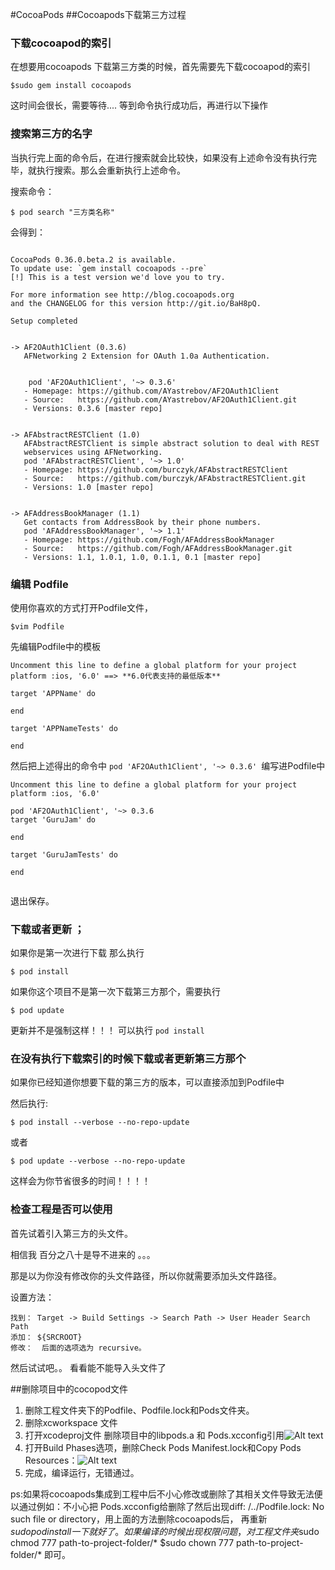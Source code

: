 #CocoaPods
##Cocoapods下载第三方过程
### 下载cocoapod的索引
在想要用cocoapods 下载第三方类的时候，首先需要先下载cocoapod的索引 

```
$sudo gem install cocoapods

```
这时间会很长，需要等待.... 等到命令执行成功后，再进行以下操作


### 搜索第三方的名字

当执行完上面的命令后，在进行搜索就会比较快，如果没有上述命令没有执行完毕，就执行搜索。那么会重新执行上述命令。

搜索命令：

```
$ pod search "三方类名称"

```

会得到：

```

CocoaPods 0.36.0.beta.2 is available.
To update use: `gem install cocoapods --pre`
[!] This is a test version we'd love you to try.

For more information see http://blog.cocoapods.org
and the CHANGELOG for this version http://git.io/BaH8pQ.

Setup completed


-> AF2OAuth1Client (0.3.6)
   AFNetworking 2 Extension for OAuth 1.0a Authentication.
   
   
    pod 'AF2OAuth1Client', '~> 0.3.6' 
   - Homepage: https://github.com/AYastrebov/AF2OAuth1Client
   - Source:   https://github.com/AYastrebov/AF2OAuth1Client.git
   - Versions: 0.3.6 [master repo]


-> AFAbstractRESTClient (1.0)
   AFAbstractRESTClient is simple abstract solution to deal with REST
   webservices using AFNetworking.
   pod 'AFAbstractRESTClient', '~> 1.0'
   - Homepage: https://github.com/burczyk/AFAbstractRESTClient
   - Source:   https://github.com/burczyk/AFAbstractRESTClient.git
   - Versions: 1.0 [master repo]


-> AFAddressBookManager (1.1)
   Get contacts from AddressBook by their phone numbers.
   pod 'AFAddressBookManager', '~> 1.1'
   - Homepage: https://github.com/Fogh/AFAddressBookManager
   - Source:   https://github.com/Fogh/AFAddressBookManager.git
   - Versions: 1.1, 1.0.1, 1.0, 0.1.1, 0.1 [master repo]

```


### 编辑 Podfile

使用你喜欢的方式打开Podfile文件，

```
$vim Podfile 

```

先编辑Podfile中的模板

```
Uncomment this line to define a global platform for your project
platform :ios, '6.0' ==> **6.0代表支持的最低版本**

target 'APPName' do

end

target 'APPNameTests' do

end

```

然后把上述得出的命令中 `pod 'AF2OAuth1Client', '~> 0.3.6' `编写进Podfile中


```
Uncomment this line to define a global platform for your project
platform :ios, '6.0'

pod 'AF2OAuth1Client', '~> 0.3.6
target 'GuruJam' do

end

target 'GuruJamTests' do

end


```

退出保存。

### 下载或者更新 ；

如果你是第一次进行下载 那么执行

```
$ pod install
```

如果你这个项目不是第一次下载第三方那个，需要执行

```
$ pod update

```
更新并不是强制这样！！！ 可以执行 `pod install`



### 在没有执行下载索引的时候下载或者更新第三方那个
如果你已经知道你想要下载的第三方的版本，可以直接添加到Podfile中

然后执行:

```
$ pod install --verbose --no-repo-update

```

或者

```
$ pod update --verbose --no-repo-update

```

这样会为你节省很多的时间！！！！

### 检查工程是否可以使用

首先试着引入第三方的头文件。

相信我 百分之八十是导不进来的 。。。

那是以为你没有修改你的头文件路径，所以你就需要添加头文件路径。

设置方法：
```
找到： Target -> Build Settings -> Search Path -> User Header Search Path
添加： ${SRCROOT}
修改：  后面的选项选为 recursive。

```

然后试试吧。。  看看能不能导入头文件了 


##删除项目中的cocopod文件
1. 删除工程文件夹下的Podfile、Podfile.lock和Pods文件夹。
2. 删除xcworkspace 文件
3. 打开xcodeproj文件 删除项目中的libpods.a 和 Pods.xcconfig引用![Alt text](http://img.blog.csdn.net/20140214225805921 "Optional title")
4. 打开Build Phases选项，删除Check Pods Manifest.lock和Copy Pods Resources：![Alt text](http://img.blog.csdn.net/20140214230048593 "Optional title")
5. 完成，编译运行，无错通过。

ps:如果将cocoapods集成到工程中后不小心修改或删除了其相关文件导致无法便以通过例如：不小心把
Pods.xcconfig给删除了然后出现diff: /../Podfile.lock: No such file or directory，用上面的方法删除cocoapods后，
再重新$sudo pod install一下就好了。
如果编译的时候出现权限问题，对工程文件夹$sudo chmod 777 path-to-project-folder/*
$sudo chown 777 path-to-project-folder/*
即可。




